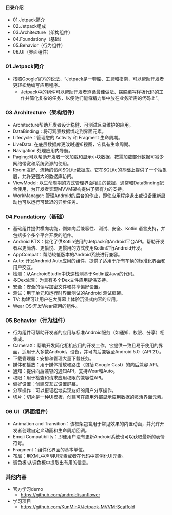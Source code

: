 #### 目录介绍
- 01.Jetpack简介
- 02.Jetpack组成
- 03.Architecture（架构组件）
- 04.Foundationy（基础）
- 05.Behavior（行为组件）
- 06.UI（界面组件）



### 01.Jetpack简介
- 按照Google官方的说法，“Jetpack是一套库、工具和指南，可以帮助开发者更轻松地编写应用程序。
    - Jetpack中的组件可以帮助开发者遵循最佳做法、摆脱编写样板代码的工作并简化复杂的任务，以便他们能将精力集中放在业务所需的代码上”。



### 03.Architecture（架构组件）
- Architecture帮助开发者设计稳健、可测试且易维护的应用。
- DataBinding：将可观察数据绑定到界面元素。
- Lifecycle：管理您的 Activity 和 Fragment 生命周期。
- LiveData: 在底层数据库更改时通知视图，它具有生命周期。
- Navigation:处理应用内导航。
- Paging:可以帮助开发者一次加载和显示小块数据，按需加载部分数据可减少网络带宽和系统资源的使用。
- Room:友好、流畅的访问SQLite数据库。它在SQLite的基础上提供了一个抽象层，允许更强大的数据库访问。
- ViewModel: 以生命周期的方式管理界面相关的数据，通常和DataBinding配合使用，为开发者实现MVVM架构提供了强有力的支持。
- WorkManager: 管理Android的后台的作业，即使应用程序退出或设备重新启动也可以运行可延迟的异步任务。



### 04.Foundationy（基础）
- 基础组件提供横向功能，例如向后兼容性、测试、安全、Kotlin 语言支持，并包括多个多个平台开发的组件。
- Android KTX：优化了供Kotlin使用的Jetpack和Android平台API。帮助开发者以更简洁、更愉悦、更惯用的方式使用Kotlin进行Android开发。
- AppCompat：帮助较低版本的Android系统进行兼容。
- Auto: 开发Android Auto应用的组件，提供了适用于所有车辆的标准化界面和用户交互。
- 检测：从AndroidStudio中快速检测基于Kotlin或Java的代码。
- 多Dex处理：为具有多个Dex文件应用提供支持。
- 安全：安全的读写加密文件和共享偏好设置。
- 测试：用于单元和运行时界面测试的Android 测试框架。
- TV: 构建可让用户在大屏幕上体验沉浸式内容的应用。
- Wear OS:开发Wear应用的组件。



### 05.Behavior（行为组件）
- 行为组件可帮助开发者的应用与标准Android服务（如通知、权限、分享）相集成。
- CameraX：帮助开发简化相机应用的开发工作。它提供一致且易于使用的界面，适用于大多数Android。设备，并可向后兼容至Android 5.0（API 21）。
- 下载管理器：安排和管理大量下载任务。
- 媒体和播放：用于媒体播放和路由（包括 Google Cast）的向后兼容 API。
- 通知：提供向后兼容的通知API，支持Wear和Auto。
- 权限：用于检查和请求应用权限的兼容性API。
- 偏好设置：创建交互式设置屏幕。
- 分享操作：可以更轻松地实现友好的用户分享操作。
- 切片：切片是一种UI模板，创建可在应用外部显示应用数据的灵活界面元素。



### 06.UI（界面组件）
- Animation and Transition：该框架包含用于常见效果的内置动画，并允许开发者创建自定义动画和生命周期回调。
- Emoji Compatibility：即便用户没有更新Android系统也可以获取最新的表情符号。
- Fragment：组件化界面的基本单位。
- 布局：用XML中声明UI元素或者在代码中实例化UI元素。
- 调色板:从调色板中提取出有用的信息。



### 其他内容
- 官方学习demo
    - https://github.com/android/sunflower
- 学习项目
    - https://github.com/KunMinX/Jetpack-MVVM-Scaffold






